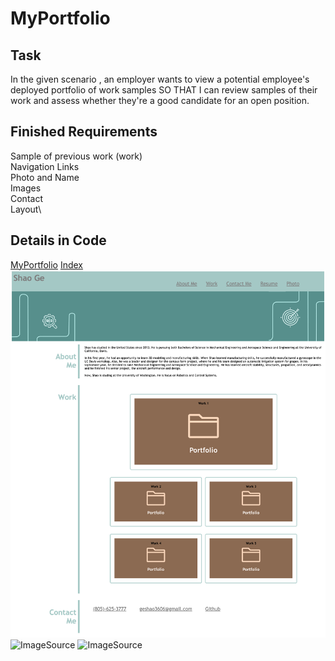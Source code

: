 # MyPortfolio

## Task
In the given scenario , an employer wants to view a potential employee's deployed portfolio of work samples
SO THAT I can review samples of their work and assess whether they're a good candidate for an open position.


## Finished Requirements
Sample of previous work (work)\
Navigation Links\
Photo and Name\
Images\
Contact\
Layout\

## Details in Code
[MyPortfolio](https://sg3606.github.io/MyPortfolio/.)
[Index](./Index.html)\
![Website Screenshot1](./Assets/screenshot/screenshot.png)\
![ImageSource](https://oceanwp.org/extension/ocean-portfolio/)
![ImageSource](https://jessicaroots.com/project/black-friday/portfolio-background-header/)
